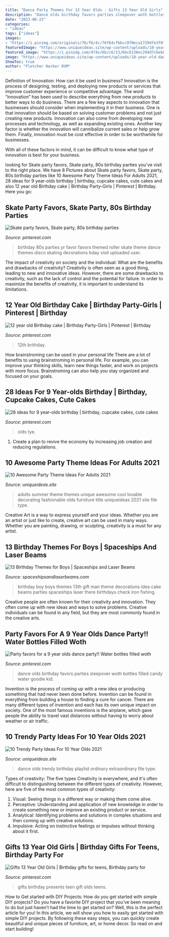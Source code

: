 ```yaml
---
title: "Dance Party Themes For 13 Year Olds : Gifts 13 Year Old Girls"
description: "Dance olds birthday favors parties sleepover woth bottles filled candy water goodie kid"
date: "2023-06-23"
categories:
- "ideas"
tags: ["ideas"]
images:
- "https://i.pinimg.com/originals/76/f6/4c/76f64cfbbcc9f0eca1729dfe3f070153.jpg"
featuredImage: "https://www.uniqueideas.site/wp-content/uploads/10-year-old-dance-party-ordinary-life-is-extraordinary-2.jpg"
featured_image: "https://i.pinimg.com/474x/6b/c6/13/6bc6138ec294d7cbeb804161ad95dfca--th-birthday-themed-birthday-parties.jpg"
image: "https://www.uniqueideas.site/wp-content/uploads/10-year-old-dance-party-ordinary-life-is-extraordinary-2.jpg"
ShowToc: true
author: "Fletcher Harber DVM"
---
```



Definition of Innovation: How can it be used in business?
Innovation is the process of designing, testing, and deploying new products or services that improve customer experience or competitive advantage. The word “innovation” has been used to describe everything from new products to better ways to do business.
There are a few key aspects to innovation that businesses should consider when implementing it in their business. One is that innovation should be based on solving customer problems and not just creating new products. Innovation can also come from developing new processes and technology, as well as expanding existing ones. Another key factor is whether the innovation will cannibalize current sales or help grow them. Finally, innovation must be cost effective in order to be worthwhile for businesses.

With all of these factors in mind, it can be difficult to know what type of innovation is best for your business.

	

		
looking for Skate party favors, Skate party, 80s birthday parties you've visit to the right place. We have 8 Pictures about Skate party favors, Skate party, 80s birthday parties like 10 Awesome Party Theme Ideas For Adults 2021, 28 ideas for 9 year-olds birthday | birthday, cupcake cakes, cute cakes and also 12 year old Birthday cake | Birthday Party-Girls | Pinterest | Birthday. Here you go:
		
    
## Skate Party Favors, Skate Party, 80s Birthday Parties

<img loading=lazy src="https://i.pinimg.com/originals/76/f6/4c/76f64cfbbcc9f0eca1729dfe3f070153.jpg" onerror="this.onerror=null;this.src='https://tse3.mm.bing.net/th?id=OIP.vq8t45AMPD62ipzOlu-SdAHaJ3&amp;pid=15.1';" alt="Skate party favors, Skate party, 80s birthday parties">

_Source: pinterest.com_

>birthday 80s parties yr favor favors themed roller skate theme dance themes disco skating decorations bday visit uploaded user. 

	

The impact of creativity on society and the individual: What are the benefits and drawbacks of creativity?
Creativity is often seen as a good thing, leading to new and innovative ideas. However, there are some drawbacks to creativity, such as the lack of control and the potential for failure. In order to maximize the benefits of creativity, it is important to understand its limitations.

    
## 12 Year Old Birthday Cake | Birthday Party-Girls | Pinterest | Birthday

<img loading=lazy src="https://s-media-cache-ak0.pinimg.com/736x/59/9a/ab/599aabdcfca9e144def2905a8444f1a9.jpg" onerror="this.onerror=null;this.src='https://tse2.mm.bing.net/th?id=OIP.78MU74KJDt_jTZlaM3kwrQHaJ3&amp;pid=15.1';" alt="12 year old Birthday cake | Birthday Party-Girls | Pinterest | Birthday">

_Source: pinterest.com_

>12th brithday. 

	

How brainstroming can be used in your personal life
There are a lot of benefits to using brainstroming in personal life. For example, you can improve your thinking skills, learn new things faster, and work on projects with more focus. Brainstroming can also help you stay organized and focused on your goals.

    
## 28 Ideas For 9 Year-olds Birthday | Birthday, Cupcake Cakes, Cute Cakes

<img loading=lazy src="https://i.pinimg.com/474x/6b/c6/13/6bc6138ec294d7cbeb804161ad95dfca--th-birthday-themed-birthday-parties.jpg" onerror="this.onerror=null;this.src='https://tse1.mm.bing.net/th?id=OIP.PY8eK0C7c9Ol_J3jHesf5wAAAA&amp;pid=15.1';" alt="28 ideas for 9 year-olds birthday | birthday, cupcake cakes, cute cakes">

_Source: pinterest.com_

>olds tye. 

	

1. Create a plan to revive the economy by increasing job creation and reducing regulations. 

    
## 10 Awesome Party Theme Ideas For Adults 2021

<img loading=lazy src="https://www.uniqueideas.site/wp-content/uploads/furniture-ideas-cool-party-themes-for-13-year-olds-home-party-1.jpg" onerror="this.onerror=null;this.src='https://tse3.mm.bing.net/th?id=OIP.5-K7iN7lZgroF76cCTRDRAHaFj&amp;pid=15.1';" alt="10 Awesome Party Theme Ideas For Adults 2021">

_Source: uniqueideas.site_

>adults summer theme themes unique awesome cool lovable decorating fashionable olds furniture title uniqueideas 2021 site file type. 

	

Creative Art is a way to express yourself and your ideas. Whether you are an artist or just like to create, creative art can be used in many ways. Whether you are painting, drawing, or sculpting, creativity is a must for any artist.

    
## 13 Birthday Themes For Boys | Spaceships And Laser Beams

<img loading=lazy src="http://spaceshipsandlaserbeams.com/wp-content/uploads/2016/05/main-best-boy-birthday-themes.jpg" onerror="this.onerror=null;this.src='https://tse3.mm.bing.net/th?id=OIP.3Mt2CpJLCTFYEDnLsrn1pgHaLH&amp;pid=15.1';" alt="13 Birthday Themes for Boys | Spaceships and Laser Beams">

_Source: spaceshipsandlaserbeams.com_

>birthday boy boys themes 13th gift man theme decorations idea cake beams parties spaceships laser there birthdays check iron fishing. 

	

Creative people are often known for their creativity and innovation. They often come up with new ideas and ways to solve problems. Creative individuals can be found in any field, but they are most commonly found in the creative arts.

    
## Party Favors For A 9 Year Olds Dance Party!! Water Bottles Filled Woth

<img loading=lazy src="https://i.pinimg.com/736x/c1/cd/fc/c1cdfc61db71eb428f42bf2d31985bd2---year-olds-dance-parties.jpg" onerror="this.onerror=null;this.src='https://tse4.mm.bing.net/th?id=OIP.zNFalZ7HEbuYD5YIY41qgwHaEb&amp;pid=15.1';" alt="Party favors for a 9 year olds dance party!! Water bottles filled woth">

_Source: pinterest.com_

>dance olds birthday favors parties sleepover woth bottles filled candy water goodie kid. 

	

Invention is the process of coming up with a new idea or producing something that had never been done before. Invention can be found in everything from building a house to finding a cure for cancer. There are many different types of invention and each has its own unique impact on society. One of the most famous inventions is the airplane, which gave people the ability to travel vast distances without having to worry about weather or air traffic.

    
## 10 Trendy Party Ideas For 10 Year Olds 2021

<img loading=lazy src="https://www.uniqueideas.site/wp-content/uploads/10-year-old-dance-party-ordinary-life-is-extraordinary-2.jpg" onerror="this.onerror=null;this.src='https://tse1.mm.bing.net/th?id=OIP.aiLBf8g87cGVYg-GMpKkNwHaFj&amp;pid=15.1';" alt="10 Trendy Party Ideas For 10 Year Olds 2021">

_Source: uniqueideas.site_

>dance olds trendy birthday playlist ordinary extraordinary file type. 

	

Types of creativity: The five types
Creativity is everywhere, and it's often difficult to distinguishing between the different types of creativity. However, here are five of the most common types of creativity:
1. Visual: Seeing things in a different way or making them come alive.
2. Perceptive: Understanding and application of new knowledge in order to create something new or improve an existing product or service. 
3. Analytical: Identifying problems and solutions in complex situations and then coming up with creative solutions. 
4. Impulsive: Acting on instinctive feelings or impulses without thinking about it first. 

    
## Gifts 13 Year Old Girls | Birthday Gifts For Teens, Birthday Party For

<img loading=lazy src="https://i.pinimg.com/736x/e1/fb/b6/e1fbb6675728c018d935a6ca64b6bc64.jpg" onerror="this.onerror=null;this.src='https://tse2.mm.bing.net/th?id=OIP.dizCSATpYuzVlT-eYs2qwQHaPG&amp;pid=15.1';" alt="Gifts 13 Year Old Girls | Birthday gifts for teens, Birthday party for">

_Source: pinterest.com_

>gifts birthday presents teen gift olds teens. 

	

How to Get started with DIY Projects: How do you get started with simple DIY projects?
Do you have a favorite DIY project that you’ve been meaning to do but just haven’t had the time to get started on? Well, this is the perfect article for you! In this article, we will show you how to easily get started with simple DIY projects. By following these easy steps, you can quickly create beautiful and unique pieces of furniture, art, or home decor. So read on and start building!

